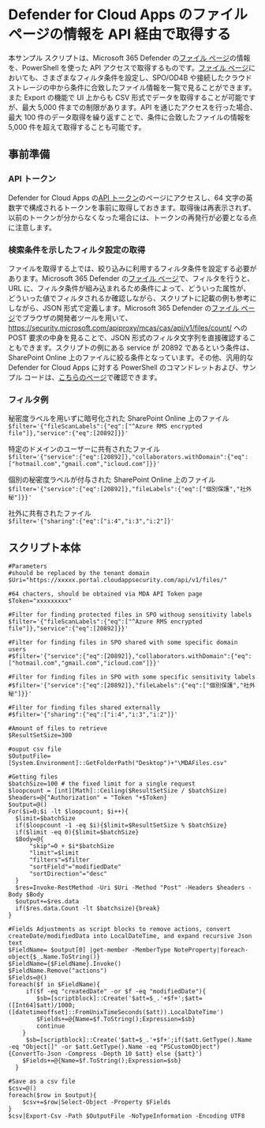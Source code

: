 # Defender for Cloud Apps のファイル ページの情報を API 経由で取得する
本サンプル スクリプトは、Microsoft 365 Defender の[ファイル ページ](https://security.microsoft.com/cloudapps/files)の情報を、PowerShell を使った API アクセスで取得するものです。[ファイル ページ](https://security.microsoft.com/cloudapps/files)においても、さまざまなフィルタ条件を設定し、SPO/OD4B や接続したクラウド ストレージの中から条件に合致したファイル情報を一覧で見ることができます。また Export の機能で UI 上からも CSV 形式でデータを取得することが可能ですが、最大 5,000 件までの制限があります。API を通じたアクセスを行った場合、最大 100 件のデータ取得を繰り返すことで、条件に合致したファイルの情報を 5,000 件を超えて取得することも可能です。
## 事前準備
### API トークン
Defender for Cloud Apps の[API トークン](https://security.microsoft.com/cloudapps/settings?tabid=apiTokens)のページにアクセスし、64 文字の英数字で構成されるトークンを事前に取得しておきます。取得後は再表示されず、以前のトークンが分からなくなった場合には、トークンの再発行が必要となる点に注意します。
### 検索条件を示したフィルタ設定の取得
ファイルを取得する上では、絞り込みに利用するフィルタ条件を設定する必要があります。Microsoft 365 Defender の[ファイル ページ](https://security.microsoft.com/cloudapps/files)で、フィルタを行うと、URL に、フィルタ条件が組み込まれるため条件によって、どういった属性が、どういった値でフィルタされるか確認しながら、スクリプトに記載の例も参考にしながら、JSON 形式で定義します。Microsoft 365 Defender の[ファイル ページ](https://security.microsoft.com/cloudapps/files)でブラウザの開発者ツールを用いて、https://security.microsoft.com/apiproxy/mcas/cas/api/v1/files/count/ への POST 要求の中身を見ることで、JSON 形式のフィルタ文字列を直接確認することもできます。スクリプトの例にある service が 20892 であるという条件は、SharePoint Online 上のファイルに絞る条件となっています。その他、汎用的な Defender for Cloud Apps に対する PowerShell のコマンドレットおよび、サンプル コードは、[こちらのページ](https://github.com/microsoft/MCAS)で確認できます。
### フィルタ例
秘密度ラベルを用いずに暗号化された SharePoint Online 上のファイル   
`$filter='{"fileScanLabels":{"eq":["^Azure RMS encrypted file"]},"service":{"eq":[20892]}}'`   

特定のドメインのユーザーに共有されたファイル   
`$filter='{"service":{"eq":[20892]},"collaborators.withDomain":{"eq":["hotmail.com","gmail.com","icloud.com"]}}'`   

個別の秘密度ラベルが付与された SharePoint Online 上のファイル   
`$filter='{"service":{"eq":[20892]},"fileLabels":{"eq":["個別保護","社外秘"]}}'`   

社外に共有されたファイル   
`$filter='{"sharing":{"eq":["i:4","i:3","i:2"]}'`   

## スクリプト本体
````
#Parameters
#should be replaced by the tenant domain
$Uri="https://xxxxx.portal.cloudappsecurity.com/api/v1/files/"

#64 chacters, should be obtained via MDA API Token page
$Token="xxxxxxxxx"

#Filter for finding protected files in SPO withoug sensitivity labels
$filter='{"fileScanLabels":{"eq":["^Azure RMS encrypted file"]},"service":{"eq":[20892]}}'

#Filter for finding files in SPO shared with some specific domain users
#$filter='{"service":{"eq":[20892]},"collaborators.withDomain":{"eq":["hotmail.com","gmail.com","icloud.com"]}}'

#Filter for finding files in SPO with some specific sensitivity labels
#$filter='{"service":{"eq":[20892]},"fileLabels":{"eq":["個別保護","社外秘"]}}'

#Filter for finding files shared externally
#$filter='{"sharing":{"eq":["i:4","i:3","i:2"]}'

#Amount of files to retrieve
$ResultSetSize=300

#ouput csv file
$OutputFile=[System.Environment]::GetFolderPath("Desktop")+"\MDAFiles.csv"

#Getting files 
$batchSize=100 # the fixed limit for a single request
$loopcount = [int][Math]::Ceiling($ResultSetSize / $batchSize)
$headers=@{"Authorization" = "Token "+$Token}
$output=@()
For($i=0;$i -lt $loopcount; $i++){
  $limit=$batchSize
  if($loopcount -1 -eq $i){$limit=$ResultSetSize % $batchSize}
  if($limit -eq 0){$limit=$batchSize}
  $Body=@{
	  "skip"=0 + $i*$batchSize
	  "limit"=$limit
	  "filters"=$filter
	  "sortField"="modifiedDate"
	  "sortDirection"="desc"
  }
  $res=Invoke-RestMethod -Uri $Uri -Method "Post" -Headers $headers -Body $Body
  $output+=$res.data
  if($res.data.Count -lt $batchsize){break}
}
 
#Fields Adjustments as script blocks to remove actions, convert createDate/modifiedData into LocalDateTime, and expand recursive Json text
$FieldName= $output[0] |get-member -MemberType NoteProperty|foreach-object{$_.Name.ToString()}
$FieldName={$FieldName}.Invoke()
$FieldName.Remove("actions")
$Fields=@()
foreach($f in $FieldName){
     if($f -eq "createdDate" -or $f -eq "modifiedDate"){
	    $sb=[scriptblock]::Create('$att=$_.'+$f+';$att=([Int64]$att)/1000;([datetimeoffset]::FromUnixTimeSeconds($att)).LocalDateTime')
	    $Fields+=@{Name=$f.ToString();Expression=$sb}
	    continue
	}
     $sb=[scriptblock]::Create('$att=$_.'+$f+';if($att.GetType().Name -eq "Object[]" -or $att.GetType().Name -eq "PSCustomObject"){ConvertTo-Json -Compress -Depth 10 $att} else {$att}')
    $Fields+=@{Name=$f.ToString();Expression=$sb}
  }

#Save as a csv file
$csv=@()
foreach($row in $output){
	$csv+=$row|Select-Object -Property $Fields
}
$csv|Export-Csv -Path $OutputFile -NoTypeInformation -Encoding UTF8
````
